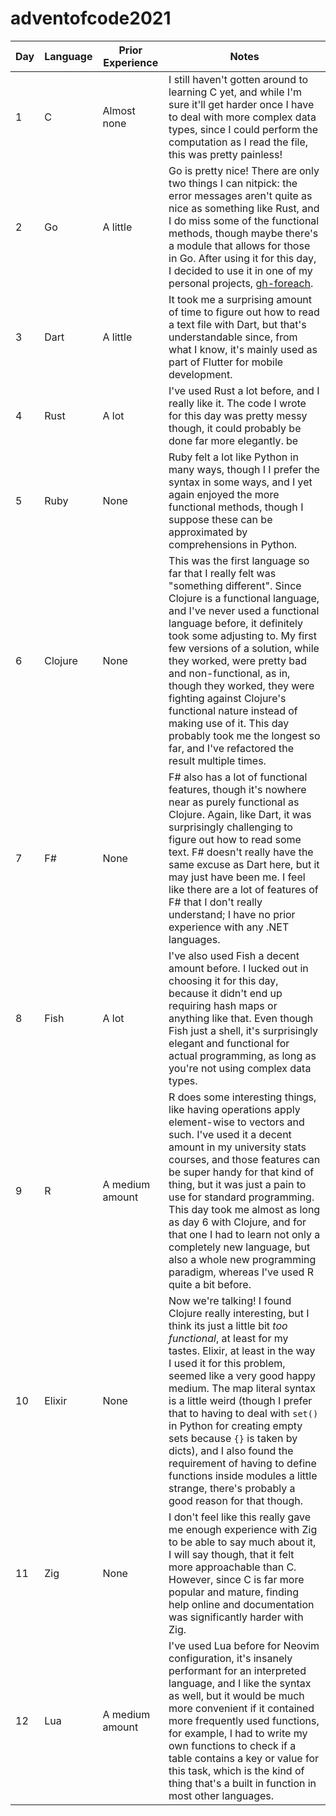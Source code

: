 <!-- cspell:ignore adventofcode neovim -->

# adventofcode2021

| Day | Language | Prior Experience | Notes                                                                                                                                                                                                                                                                                                                                                                                                                                                                                                                                             |
| --- | -------- | ---------------- | ------------------------------------------------------------------------------------------------------------------------------------------------------------------------------------------------------------------------------------------------------------------------------------------------------------------------------------------------------------------------------------------------------------------------------------------------------------------------------------------------------------------------------------------------- |
| 1   | C        | Almost none      | I still haven't gotten around to learning C yet, and while I'm sure it'll get harder once I have to deal with more complex data types, since I could perform the computation as I read the file, this was pretty painless!                                                                                                                                                                                                                                                                                                                        |
| 2   | Go       | A little         | Go is pretty nice! There are only two things I can nitpick: the error messages aren't quite as nice as something like Rust, and I do miss some of the functional methods, though maybe there's a module that allows for those in Go. After using it for this day, I decided to use it in one of my personal projects, [gh-foreach](https://github.com/mtoohey31/gh-foreach).                                                                                                                                                                      |
| 3   | Dart     | A little         | It took me a surprising amount of time to figure out how to read a text file with Dart, but that's understandable since, from what I know, it's mainly used as part of Flutter for mobile development.                                                                                                                                                                                                                                                                                                                                            |
| 4   | Rust     | A lot            | I've used Rust a lot before, and I really like it. The code I wrote for this day was pretty messy though, it could probably be done far more elegantly. be                                                                                                                                                                                                                                                                                                                                                                                        |
| 5   | Ruby     | None             | Ruby felt a lot like Python in many ways, though I I prefer the syntax in some ways, and I yet again enjoyed the more functional methods, though I suppose these can be approximated by comprehensions in Python.                                                                                                                                                                                                                                                                                                                                 |
| 6   | Clojure  | None             | This was the first language so far that I really felt was "something different". Since Clojure is a functional language, and I've never used a functional language before, it definitely took some adjusting to. My first few versions of a solution, while they worked, were pretty bad and non-functional, as in, though they worked, they were fighting against Clojure's functional nature instead of making use of it. This day probably took me the longest so far, and I've refactored the result multiple times.                          |
| 7   | F#       | None             | F# also has a lot of functional features, though it's nowhere near as purely functional as Clojure. Again, like Dart, it was surprisingly challenging to figure out how to read some text. F# doesn't really have the same excuse as Dart here, but it may just have been me. I feel like there are a lot of features of F# that I don't really understand; I have no prior experience with any .NET languages.                                                                                                                                   |
| 8   | Fish     | A lot            | I've also used Fish a decent amount before. I lucked out in choosing it for this day, because it didn't end up requiring hash maps or anything like that. Even though Fish just a shell, it's surprisingly elegant and functional for actual programming, as long as you're not using complex data types.                                                                                                                                                                                                                                         |
| 9   | R        | A medium amount  | R does some interesting things, like having operations apply element-wise to vectors and such. I've used it a decent amount in my university stats courses, and those features can be super handy for that kind of thing, but it was just a pain to use for standard programming. This day took me almost as long as day 6 with Clojure, and for that one I had to learn not only a completely new language, but also a whole new programming paradigm, whereas I've used R quite a bit before.                                                   |
| 10  | Elixir   | None             | Now we're talking! I found Clojure really interesting, but I think its just a little bit _too functional_, at least for my tastes. Elixir, at least in the way I used it for this problem, seemed like a very good happy medium. The map literal syntax is a little weird (though I prefer that to having to deal with `set()` in Python for creating empty sets because `{}` is taken by dicts), and I also found the requirement of having to define functions inside modules a little strange, there's probably a good reason for that though. |
| 11  | Zig      | None             | I don't feel like this really gave me enough experience with Zig to be able to say much about it, I will say though, that it felt more approachable than C. However, since C is far more popular and mature, finding help online and documentation was significantly harder with Zig.                                                                                                                                                                                                                                                             |
| 12  | Lua      | A medium amount  | I've used Lua before for Neovim configuration, it's insanely performant for an interpreted language, and I like the syntax as well, but it would be much more convenient if it contained more frequently used functions, for example, I had to write my own functions to check if a table contains a key or value for this task, which is the kind of thing that's a built in function in most other languages.                                                                                                                                   |
